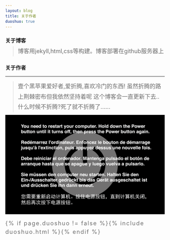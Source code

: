 ```yaml
---
layout: blog
title: 关于作者
duoshuo: true
---
```


<style>
p {
    color: #6D6D6D;
    font-size: 18px;
    line-height: 1.5;
    letter-spacing: 2px;
    margin-top: -10px;
}
hr {
	margin-top: 0;
	margin-bottom: 25px;
}
blockquote p {
    line-height: 1.8;
    letter-spacing: 0px;
}
</style>


### 关于博客

> 博客用jekyll,html,css等构建。博客部署在github服务器上


### 关于作者

<hr id="line"/>

> 壹个黑苹果爱好者,爱折腾,喜欢冷门的东西! 虽然折腾的路上荆棘密布但我依然坚持着呢
> 这个博客会一直更新下去..什么时候不折腾?死了就不折腾了......

![我的五国](/res/img/error.png)


{% if page.duoshuo != false %}{% include duoshuo.html %}{% endif %}